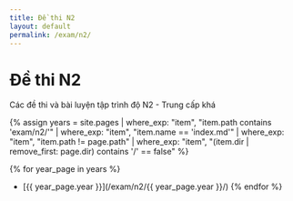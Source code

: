 ```yaml
---
title: Đề thi N2
layout: default
permalink: /exam/n2/
---
```


# Đề thi N2

Các đề thi và bài luyện tập trình độ N2 - Trung cấp khá

{% assign years = site.pages
  | where_exp: "item", "item.path contains 'exam/n2/'"
  | where_exp: "item", "item.name == 'index.md'"
  | where_exp: "item", "item.path != page.path"
  | where_exp: "item", "(item.dir | remove_first: page.dir) contains '/' == false" %}

{% for year_page in years %}
- [{{ year_page.year }}](/exam/n2/{{ year_page.year }}/)
{% endfor %}